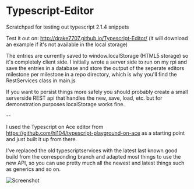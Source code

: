 # Typescript-Editor
Scratchpad for testing out typescript 2.1.4 snippets

Test it out on: http://drake7707.github.io/Typescript-Editor/ (it will download an example if it's not available in the local storage)

The entries are currently saved to window.localStorage (HTML5 storage) so it's completely client side. 
I initially wrote a server side to run on my rpi and save the entries in a database and store the output of the seperate editors milestone per milestone in a repo directory, which is why you'll find the RestServices class in main.js

If you want to persist things more safely you should probably create a small serverside REST api that handles the new, save, load, etc. but for demonstration purposes localStorage works fine.

--

I used the Typescript on Ace editor from https://github.com/hi104/typescript-playground-on-ace as a starting point and just built it up from there.

I've replaced the old typescriptservices with the latest last known good build from the corresponding branch and adapted most things to use the new API, so you can use pretty much all the newest and latest things such as generics and so on.

![Screenshot](http://i.imgur.com/h6LI14o.png)
